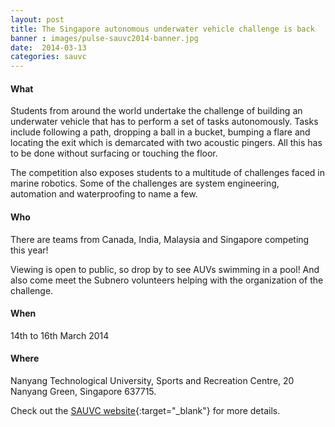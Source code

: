 ```yaml
---
layout: post
title: The Singapore autonomous underwater vehicle challenge is back
banner : images/pulse-sauvc2014-banner.jpg
date:  2014-03-13
categories: sauvc
---
```


#### What

Students from around the world undertake the challenge of building an underwater vehicle that has to perform a set of tasks autonomously. Tasks include following a path, dropping a ball in a bucket, bumping a flare and locating the exit which is demarcated with two acoustic pingers. All this has to be done without surfacing or touching the floor.

The competition also exposes students to a multitude of challenges faced in marine robotics. Some of the challenges are system engineering, automation and waterproofing to name a few.

#### Who

There are teams from Canada, India, Malaysia and Singapore competing this year!

Viewing is open to public, so drop by to see AUVs swimming in a pool!  And also come meet the Subnero volunteers helping with the organization of the challenge.

#### When

14th to 16th March 2014

#### Where

Nanyang Technological University,
Sports and Recreation Centre,
20 Nanyang Green, Singapore 637715.

Check out the [SAUVC website](https://sauvc.org/){:target="_blank"} for more details.
